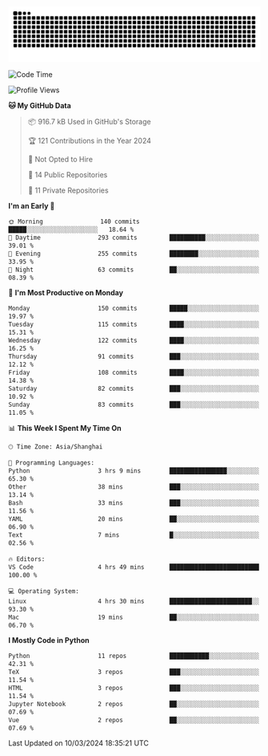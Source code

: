 ![](https://raw.githubusercontent.com/BorisYang326/BorisYang326/output/github-contribution-grid-snake-dark.svg)

<!--START_SECTION:waka-->
![Code Time](http://img.shields.io/badge/Code%20Time-42%20hrs%2054%20mins-blue)

![Profile Views](http://img.shields.io/badge/Profile%20Views-0-blue)

**🐱 My GitHub Data** 

> 📦 916.7 kB Used in GitHub's Storage 
 > 
> 🏆 121 Contributions in the Year 2024
 > 
> 🚫 Not Opted to Hire
 > 
> 📜 14 Public Repositories 
 > 
> 🔑 11 Private Repositories 
 > 
**I'm an Early 🐤** 

```text
🌞 Morning                140 commits         █████░░░░░░░░░░░░░░░░░░░░   18.64 % 
🌆 Daytime                293 commits         ██████████░░░░░░░░░░░░░░░   39.01 % 
🌃 Evening                255 commits         ████████░░░░░░░░░░░░░░░░░   33.95 % 
🌙 Night                  63 commits          ██░░░░░░░░░░░░░░░░░░░░░░░   08.39 % 
```
📅 **I'm Most Productive on Monday** 

```text
Monday                   150 commits         █████░░░░░░░░░░░░░░░░░░░░   19.97 % 
Tuesday                  115 commits         ████░░░░░░░░░░░░░░░░░░░░░   15.31 % 
Wednesday                122 commits         ████░░░░░░░░░░░░░░░░░░░░░   16.25 % 
Thursday                 91 commits          ███░░░░░░░░░░░░░░░░░░░░░░   12.12 % 
Friday                   108 commits         ████░░░░░░░░░░░░░░░░░░░░░   14.38 % 
Saturday                 82 commits          ███░░░░░░░░░░░░░░░░░░░░░░   10.92 % 
Sunday                   83 commits          ███░░░░░░░░░░░░░░░░░░░░░░   11.05 % 
```


📊 **This Week I Spent My Time On** 

```text
🕑︎ Time Zone: Asia/Shanghai

💬 Programming Languages: 
Python                   3 hrs 9 mins        ████████████████░░░░░░░░░   65.30 % 
Other                    38 mins             ███░░░░░░░░░░░░░░░░░░░░░░   13.14 % 
Bash                     33 mins             ███░░░░░░░░░░░░░░░░░░░░░░   11.56 % 
YAML                     20 mins             ██░░░░░░░░░░░░░░░░░░░░░░░   06.90 % 
Text                     7 mins              █░░░░░░░░░░░░░░░░░░░░░░░░   02.56 % 

🔥 Editors: 
VS Code                  4 hrs 49 mins       █████████████████████████   100.00 % 

💻 Operating System: 
Linux                    4 hrs 30 mins       ███████████████████████░░   93.30 % 
Mac                      19 mins             ██░░░░░░░░░░░░░░░░░░░░░░░   06.70 % 
```

**I Mostly Code in Python** 

```text
Python                   11 repos            ███████████░░░░░░░░░░░░░░   42.31 % 
TeX                      3 repos             ███░░░░░░░░░░░░░░░░░░░░░░   11.54 % 
HTML                     3 repos             ███░░░░░░░░░░░░░░░░░░░░░░   11.54 % 
Jupyter Notebook         2 repos             ██░░░░░░░░░░░░░░░░░░░░░░░   07.69 % 
Vue                      2 repos             ██░░░░░░░░░░░░░░░░░░░░░░░   07.69 % 
```




 Last Updated on 10/03/2024 18:35:21 UTC
<!--END_SECTION:waka-->
